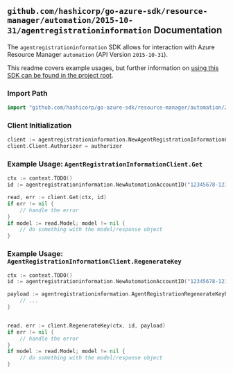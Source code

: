 
## `github.com/hashicorp/go-azure-sdk/resource-manager/automation/2015-10-31/agentregistrationinformation` Documentation

The `agentregistrationinformation` SDK allows for interaction with Azure Resource Manager `automation` (API Version `2015-10-31`).

This readme covers example usages, but further information on [using this SDK can be found in the project root](https://github.com/hashicorp/go-azure-sdk/tree/main/docs).

### Import Path

```go
import "github.com/hashicorp/go-azure-sdk/resource-manager/automation/2015-10-31/agentregistrationinformation"
```


### Client Initialization

```go
client := agentregistrationinformation.NewAgentRegistrationInformationClientWithBaseURI("https://management.azure.com")
client.Client.Authorizer = authorizer
```


### Example Usage: `AgentRegistrationInformationClient.Get`

```go
ctx := context.TODO()
id := agentregistrationinformation.NewAutomationAccountID("12345678-1234-9876-4563-123456789012", "example-resource-group", "automationAccountName")

read, err := client.Get(ctx, id)
if err != nil {
	// handle the error
}
if model := read.Model; model != nil {
	// do something with the model/response object
}
```


### Example Usage: `AgentRegistrationInformationClient.RegenerateKey`

```go
ctx := context.TODO()
id := agentregistrationinformation.NewAutomationAccountID("12345678-1234-9876-4563-123456789012", "example-resource-group", "automationAccountName")

payload := agentregistrationinformation.AgentRegistrationRegenerateKeyParameter{
	// ...
}


read, err := client.RegenerateKey(ctx, id, payload)
if err != nil {
	// handle the error
}
if model := read.Model; model != nil {
	// do something with the model/response object
}
```

